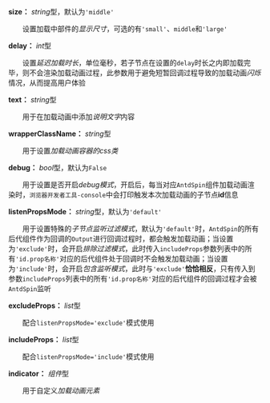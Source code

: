 **size：** *string*型，默认为`'middle'`

　　设置加载中部件的*显示尺寸*，可选的有`'small'`、`middle`和`'large'`

**delay：** *int*型

　　设置*延迟加载时长*，单位毫秒，若子节点在设置的`delay`时长之内即加载完毕，则不会渲染加载动画过程，此参数用于避免短暂回调过程导致的加载动画*闪烁*情况，从而提高用户体验

**text：** *string*型

　　用于在加载动画中添加*说明文字*内容

**wrapperClassName：** *string*型

　　用于设置*加载动画容器的css类*

**debug：** *bool*型，默认为`False`

　　用于设置是否开启*debug模式*，开启后，每当对应`AntdSpin`组件加载动画渲染时，`浏览器开发者工具-console`中会打印触发本次加载动画的子节点**id**信息

**listenPropsMode：** *string*型，默认为`'default'`

　　用于设置特殊的*子节点监听过滤模式*，默认为`'default'`时，`AntdSpin`的所有后代组件作为回调的`Output`进行回调过程时，都会触发加载动画；当设置为`'exclude'`时，会开启*排除过滤模式*，此时传入`includeProps`参数列表中的所有`'id.prop名称'`对应的后代组件处于回调时不会触发加载动画；当设置为`'include'`时，会开启*包含监听模式*，此时与`'exclude'`**恰恰相反**，只有传入到参数`includeProps`列表中的所有`'id.prop名称'`对应的后代组件的回调过程才会被`AntdSpin`监听

**excludeProps：** *list*型

　　配合`listenPropsMode='exclude'`模式使用

**includeProps：** *list*型

　　配合`listenPropsMode='include'`模式使用

**indicator：** *组件*型

　　用于自定义*加载动画元素*